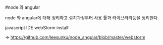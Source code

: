 #node 와 angular

node 와 angular에 대해 정리하고 설치과정부터 사용 툴과 라이브러리등을 정리한다.

javascript IDE webStorm install

=> https://github.com/leesunku/node_angular/blob/master/webstorm
